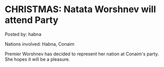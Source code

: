 # CHRISTMAS: Natata Worshnev will attend Party

Posted by: habna

Nations involved: Habna, Conaim

Premier Worshnev has decided to represent her nation at Conaim's party. She hopes it will be a pleasure.
